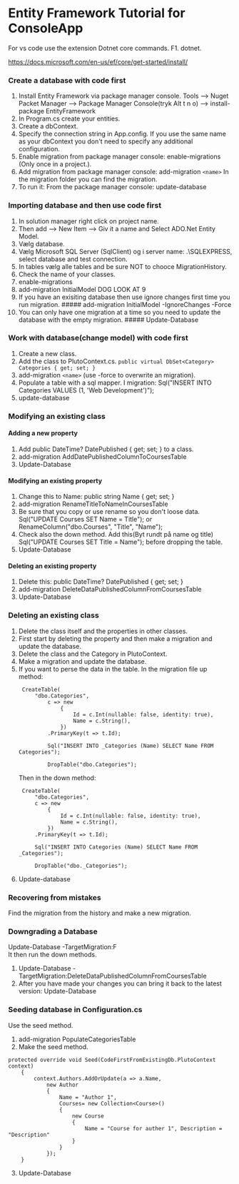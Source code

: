 # Entity Framework Tutorial for ConsoleApp
For vs code use the extension Dotnet core commands. F1. dotnet.  

https://docs.microsoft.com/en-us/ef/core/get-started/install/  
### Create a database with code first
1. Install Entity Framework via package manager console. Tools --> Nuget Packet Manager --> Package Manager Console(tryk Alt t n o) --> install-package EntityFramework  
2. In Program.cs create your entities.  
3. Create a dbContext.  
4. Specify the connection string in App.config. If you use the same name as your dbContext you don't need to specify any additional configuration.  
5. Enable migration from package manager console: enable-migrations (Only once in a project.).  
6. Add migration from package manager console: add-migration ```<name>```
   In the migration folder you can find the migration.  
7. To run it: From the package manager console: update-database  
### Importing database and then use code first
1. In solution manager right click on project name.  
2. Then add --> New Item --> Giv it a name and Select ADO.Net Entity Model.  
3. Vælg database.  
4. Vælg Microsoft SQL Server (SqlClient) og i server name: .\SQLEXPRESS, select database and test connection.  
5. In tables vælg alle tables and be sure NOT to chooce MigrationHistory.  
6. Check the name of your classes.  
7. enable-migrations  
8. add-migration InitialModel DOG LOOK AT 9  
9. If you have an exisiting database then use ignore changes first time you run migration. ##### add-migration InitialModel -IgnoreChanges -Force  
10. You can only have one migration at a time so you need to update the database with the empty migration. ##### Update-Database
### Work with database(change model) with code first
1. Create a new class.  
2. Add the class to PlutoContext.cs. ```public virtual DbSet<Category> Categories { get; set; }```
3. add-migration ```<name>``` (use -force to overwrite an migration).
4. Populate a table with a sql mapper. I migration: Sql("INSERT INTO Categories VALUES (1, 'Web Development')");  
5. update-database  
### Modifying an existing class
#### Adding a new property
1. Add public DateTime? DatePublished { get; set; } to a class.  
2. add-migration AddDatePublishedColumnToCoursesTable  
3. Update-Database  
#### Modifying an existing property
1. Change this to Name: public string Name { get; set; }  
2. add-migration RenameTitleToNameInCoursesTable  
3. Be sure that you copy or use rename so you don't loose data. Sql("UPDATE Courses SET Name = Title"); or RenameColumn("dbo.Courses", "Title", "Name");  
4.  Check also the down method.  Add this(Byt rundt på name og title) Sql("UPDATE Courses SET Title = Name"); before dropping the table.  
5. Update-Database  
#### Deleting an existing property
1. Delete this: public DateTime? DatePublished { get; set; }  
2. add-migration DeleteDataPublishedColumnFromCoursesTable  
3. Update-Database  
### Deleting an existing class
1. Delete the class itself and the properties in other classes.  
2. First start by deleting the property and then make a migration and update the database.  
3. Delete the class and the Category in PlutoContext.  
4. Make a migration and update the database.  
5. If you want to perse the data in the table. In the migration file up method:  
   ```
    CreateTable(
        "dbo.Categories",
            c => new
                {
                    Id = c.Int(nullable: false, identity: true),
                    Name = c.String(),
                })
            .PrimaryKey(t => t.Id);

            Sql("INSERT INTO _Categories (Name) SELECT Name FROM Categories");

            DropTable("dbo.Categories");
   ```
   Then in the down method:  
   ```
    CreateTable(
        "dbo.Categories",
        c => new
            {
                Id = c.Int(nullable: false, identity: true),
                Name = c.String(),
            })
        .PrimaryKey(t => t.Id);

        Sql("INSERT INTO Categories (Name) SELECT Name FROM _Categories");

        DropTable("dbo._Categories");
   ```
6. Update-database  
### Recovering from mistakes
Find the migration from the history and make a new migration.  
### Downgrading a Database
Update-Database -TargetMigration:F  
It then run the down methods.  
1. Update-Database -TargetMigration:DeleteDataPublishedColumnFromCoursesTable  
2. After you have made your changes you can bring it back to the latest version: Update-Database  
### Seeding database in Configuration.cs
Use the seed method.  
1. add-migration PopulateCategoriesTable
2. Make the seed method.  
```
protected override void Seed(CodeFirstFromExistingDb.PlutoContext context)
    {
        context.Authors.AddOrUpdate(a => a.Name, 
            new Author
            {
                Name = "Author 1",
                Courses= new Collection<Course>()
                {
                    new Course
                    {
                        Name = "Course for auther 1", Description = "Description"
                    }
                }
            });
    }
```
3. Update-Database











